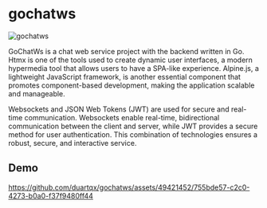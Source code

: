 # gochatws

![gochatws](https://github.com/duartqx/gochatws/assets/49421452/5454892c-c81a-4556-ade6-6fb299ee9e7f)


GoChatWs is a chat web service project with the backend written in Go. Htmx is one of the tools used to create dynamic user interfaces, a modern hypermedia tool that allows users to have a SPA-like experience. Alpine.js, a lightweight JavaScript framework, is another essential component that promotes component-based development, making the application scalable and manageable.

Websockets and JSON Web Tokens (JWT) are used for secure and real-time communication. Websockets enable real-time, bidirectional communication between the client and server, while JWT provides a secure method for user authentication. This combination of technologies ensures a robust, secure, and interactive service.

## Demo

https://github.com/duartqx/gochatws/assets/49421452/755bde57-c2c0-4273-b0a0-f37f9480ff44
